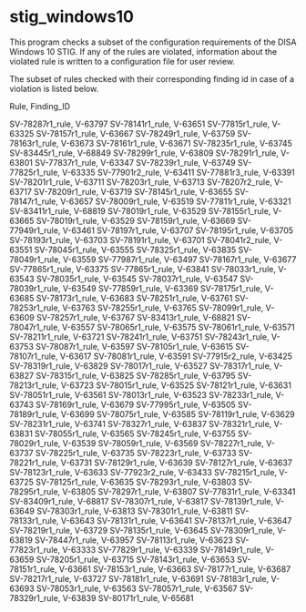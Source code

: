 # stig_windows10

This program checks a subset of the configuration requirements of the DISA Windows 10 STIG. If any of the rules are violated, information about the violated rule is written to a configuration file for user review.


The subset of rules checked with their corresponding finding id in case of a violation is listed below.


Rule, Finding_ID

SV-78287r1_rule, V-63797
SV-78141r1_rule, V-63651
SV-77815r1_rule,  V-63325
SV-78157r1_rule, V-63667
SV-78249r1_rule, V-63759
SV-78163r1_rule, V-63673
SV-78161r1_rule, V-63671
SV-78235r1_rule, V-63745
SV-83445r1_rule, V-68849
SV-78299r1_rule, V-63809
SV-78291r1_rule, V-63801
SV-77837r1_rule, V-63347
SV-78239r1_rule, V-63749
SV-77825r1_rule, V-63335
SV-77901r2_rule, V-63411
SV-77881r3_rule,  V-63391
SV-78201r1_rule, V-63711
SV-78203r1_rule, V-63713
SV-78207r2_rule, V-63717
SV-78209r1_rule, V-63719
SV-78145r1_rule, V-63655
SV-78147r1_rule, V-63657
SV-78009r1_rule, V-63519
SV-77811r1_rule, V-63321
SV-83411r1_rule, V-68819
SV-78019r1_rule, V-63529
SV-78155r1_rule, V-63665
SV-78019r1_rule, V-63529
SV-78159r1_rule, V-63669
SV-77949r1_rule, V-63461
SV-78197r1_rule, V-63707
SV-78195r1_rule, V-63705
SV-78193r1_rule, V-63703
SV-78191r1_rule, V-63701
SV-78041r2_rule, V-63551
SV-78045r1_rule, V-63555
SV-78325r1_rule, V-63835
SV-78049r1_rule, V-63559
SV-77987r1_rule, V-63497
SV-78167r1_rule, V-63677
SV-77865r1_rule, V-63375
SV-77865r1_rule, V-63841
SV-78033r1_rule, V-63543
SV-78035r1_rule, V-63545
SV-78037r1_rule, V-63547
SV-78039r1_rule, V-63549
SV-77859r1_rule, V-63369
SV-78175r1_rule, V-63685
SV-78173r1_rule, V-63683
SV-78251r1_rule, V-63761
SV-78253r1_rule, V-63763
SV-78255r1_rule, V-63765
SV-78099r1_rule, V-63609
SV-78257r1_rule, V-63767
SV-83413r1_rule, V-68821
SV-78047r1_rule, V-63557
SV-78065r1_rule, V-63575
SV-78061r1_rule, V-63571
SV-78211r1_rule, V-63721
SV-78241r1_rule, V-63751
SV-78243r1_rule,  V-63753
SV-78087r1_rule, V-63597
SV-78105r1_rule, V-63615
SV-78107r1_rule, V-63617
SV-78081r1_rule, V-63591
SV-77915r2_rule, V-63425
SV-78319r1_rule, V-63829
SV-78017r1_rule, V-63527
SV-78317r1_rule, V-63827
SV-78315r1_rule, V-63825
SV-78285r1_rule, V-63795
SV-78213r1_rule, V-63723
SV-78015r1_rule, V-63525
SV-78121r1_rule, V-63631
SV-78051r1_rule, V-63561
SV-78013r1_rule, V-63523
SV-78233r1_rule, V-63743
SV-78169r1_rule, V-63679
SV-77995r1_rule, V-63505
SV-78189r1_rule, V-63699
SV-78075r1_rule, V-63585
SV-78119r1_rule, V-63629
SV-78231r1_rule, V-63741
SV-78327r1_rule, V-63837
SV-78321r1_rule, V-63831
SV-78055r1_rule, V-63565
SV-78245r1_rule, V-63755
SV-78029r1_rule, V-63539
SV-78059r1_rule, V-63569
SV-78227r1_rule, V-63737
SV-78225r1_rule, V-63735
SV-78223r1_rule, V-63733
SV-78221r1_rule, V-63731
SV-78129r1_rule, V-63639
SV-78127r1_rule, V-63637
SV-78123r1_rule, V-63633
SV-77923r2_rule, V-63433
SV-78215r1_rule, V-63725
SV-78125r1_rule, V-63635
SV-78293r1_rule, V-63803
SV-78295r1_rule, V-63805
SV-78297r1_rule, V-63807
SV-77831r1_rule, V-63341
SV-83409r1_rule, V-68817
SV-78307r1_rule, V-63817
SV-78139r1_rule, V-63649
SV-78303r1_rule, V-63813
SV-78301r1_rule, V-63811
SV-78133r1_rule, V-63643
SV-78131r1_rule, V-63641
SV-78137r1_rule, V-63647
SV-78219r1_rule, V-63729
SV-78135r1_rule, V-63645
SV-78309r1_rule, V-63819
SV-78447r1_rule, V-63957
SV-78113r1_rule, V-63623
SV-77823r1_rule, V-63333
 SV-77829r1_rule, V-63339
SV-78149r1_rule, V-63659
SV-78205r1_rule, V-63715
SV-78143r1_rule,  V-63653
SV-78151r1_rule, V-63661
SV-78153r1_rule, V-63663
 SV-78177r1_rule, V-63687
SV-78217r1_rule, V-63727
SV-78181r1_rule, V-63691
SV-78183r1_rule,  V-63693
SV-78053r1_rule, V-63563
SV-78057r1_rule, V-63567
SV-78329r1_rule, V-63839
SV-80171r1_rule, V-65681

